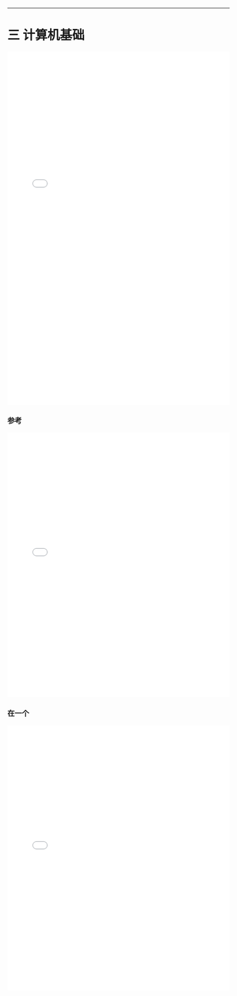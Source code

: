 ------

# 三 计算机基础

<iframe src="../file/gc-202107.pdf" style="width:100%; height:800px;" frameborder="0"></iframe>

### 参考
<center><embed src="../file/gc-202107.pdf" width="100%" height="600"></center>

### 在一个

<embed id="pdfPlayer" src="../file/gc-202107.pdf" type="application/pdf" width="100%" height="600" >